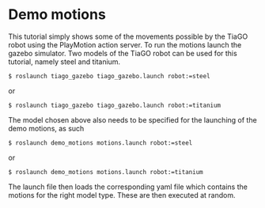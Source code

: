 # Demo motions

This tutorial simply shows some of the movements possible by the TiaGO robot using the PlayMotion action server. To run the motions launch the gazebo simulator. Two models of the TiaGO robot can be used for this tutorial, namely steel and titanium.
~~~~
$ roslaunch tiago_gazebo tiago_gazebo.launch robot:=steel
~~~~

or

~~~~
$ roslaunch tiago_gazebo tiago_gazebo.launch robot:=titanium
~~~~

The model chosen above also needs to be specified for the launching of the demo motions, as such

~~~~
$ roslaunch demo_motions motions.launch robot:=steel
~~~~

or

~~~~
$ roslaunch demo_motions motions.launch robot:=titanium
~~~~

The launch file then loads the corresponding yaml file which contains the motions for the right model type. These are then executed at random.
